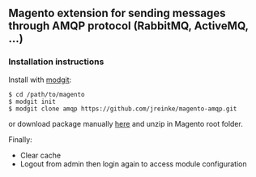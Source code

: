 ## Magento extension for sending messages through AMQP protocol (RabbitMQ, ActiveMQ, ...)

### Installation instructions

Install with [modgit](https://github.com/jreinke/modgit):

    $ cd /path/to/magento
    $ modgit init
    $ modgit clone amqp https://github.com/jreinke/magento-amqp.git

or download package manually [here](https://github.com/jreinke/magento-amqp/archive/master.zip) and unzip in Magento root folder.

Finally:

* Clear cache
* Logout from admin then login again to access module configuration
